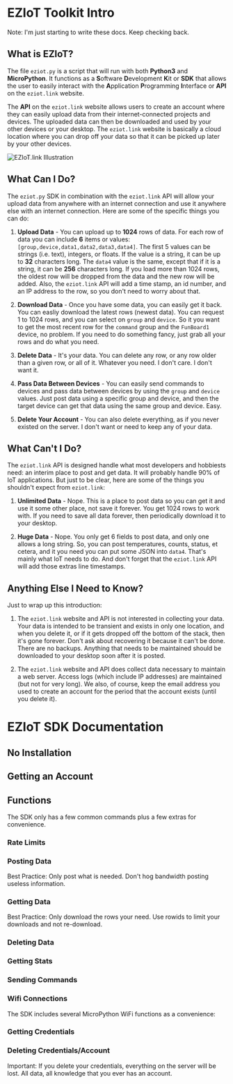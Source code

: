 # EZIoT Toolkit Intro

Note: I'm just starting to write these docs. Keep checking back.

## What is EZIoT? 

The file `eziot.py` is a script that will run with both **Python3** and **MicroPython**. It functions as a **S**oftware **D**evelopment **K**it or **SDK** that allows the user to easily interact with the **A**pplication **P**rogramming **I**nterface or **API** on the `eziot.link` website.

The **API** on the `eziot.link` website allows users to create an account where they can easily upload data from their internet-connected projects and devices. The uploaded data can then be downloaded and used by your other devices or your desktop. The `eziot.link` website is basically a cloud location where you can drop off your data so that it can be picked up later by your other devices. 

![EZIoT.link Illustration](https://eziot.link/images/eziot_illustration_1.png)

## What Can I Do?

The `eziot.py` SDK in combination with the `eziot.link` API will allow your upload data from anywhere with an internet connection and use it anywhere else with an internet connection. Here are some of the specific things you can do:

1. **Upload Data** - You can upload up to **1024** rows of data. For each row of data you can include **6** items or values: `[group,device,data1,data2,data3,data4]`. The first 5 values can be strings (i.e. text), integers, or floats. If the value is a string, it can be up to **32** characters long. The `data4` value is the same, except that if it is a string, it can be **256** characters long. If you load more than 1024 rows, the oldest row will be dropped from the data and the new row will be added. Also, the `eziot.link` API will add a time stamp, an id number, and an IP address to the row, so you don't need to worry about that.

1. **Download Data** - Once you have some data, you can easily get it back. You can easliy download the latest rows (newest data). You can request 1 to 1024 rows, and you can select on `group` and `device`. So it you want to get the most recent row for the `command` group and the `FunBoard1` device, no problem. If you need to do something fancy, just grab all your rows and do what you need.

1. **Delete Data** - It's your data. You can delete any row, or any row older than a given row, or all of it. Whatever you need. I don't care. I don't want it.

1. **Pass Data Between Devices** - You can easily send commands to devices and pass data between devices by using the `group` and `device` values. Just post data using a specific group and device, and then the target device can get that data using the same group and device. Easy.

1. **Delete Your Account** - You can also delete everything, as if you never existed on the server. I don't want or need to keep any of your data.

## What Can't I Do?

The `eziot.link` API is designed handle what most developers and hobbiests need: an interim place to post and get data. It will probably handle 90% of IoT applications. But just to be clear, here are some of the things you shouldn't expect from `eziot.link`:

1. **Unlimited Data** - Nope. This is a place to post data so you can get it and use it some other place, not save it forever. You get 1024 rows to work with. If you need to save all data forever, then periodically download it to your desktop.

1. **Huge Data** - Nope. You only get 6 fields to post data, and only one allows a long string. So, you can post temperatures, counts, status, et cetera, and it you need you can put some JSON into `data4`. That's mainly what IoT needs to do. And don't forget that the `eziot.link` API will add those extras line timestamps.

## Anything Else I Need to Know?
Just to wrap up this introduction:

1. The `eziot.link` website and API is not interested in collecting your data. Your data is intended to be transient and exists in only one location, and when you delete it, or if it gets dropped off the bottom of the stack, then it's gone forever. Don't ask about recovering it because it can't be done. There are no backups. Anything that needs to be maintained should be downloaded to your desktop soon after it is posted.

1. The `eziot.link` website and API does collect data necessary to maintain a web server. Access logs (which include IP addresses) are maintained (but not for very long). We also, of course, keep the email address you used to create an account for the period that the account exists (until you delete it).

# EZIoT SDK Documentation

## No Installation

## Getting an Account

## Functions
The SDK only has a few common commands plus a few extras for convenience.

### Rate Limits

### Posting Data

Best Practice: Only post what is needed. Don't hog bandwidth posting useless information.

### Getting Data

Best Practice: Only download the rows your need. Use rowids to limit your downloads and not re-download.

### Deleting Data
### Getting Stats
### Sending Commands
### Wifi Connections

The SDK includes several MicroPython WiFi functions as a convenience: 

### Getting Credentials
### Deleting Credentials/Account

Important: If you delete your credentials, everything on the server will be lost. All data, all knowledge that you ever has an account.




